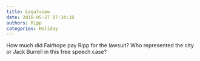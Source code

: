 ```yaml
---
title: Legalview
date: 2018-05-27 07:34:18
authors: Ripp
categories: Holiday
---
```


 How much did Fairhope pay Ripp for the lawsuit? Who represented the city or Jack Burrell in this free speech case?
